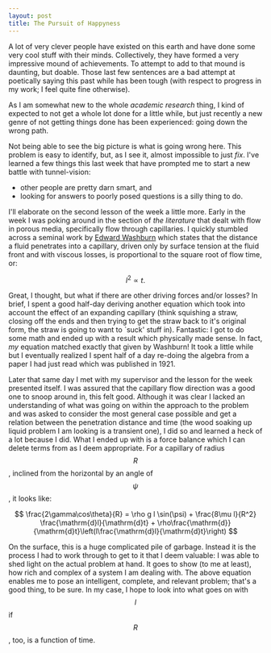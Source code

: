 ```yaml
---
layout: post
title: The Pursuit of Happyness
---
```


A lot of very clever people have existed on this earth and have done some very cool stuff with their minds. Collectively, they have formed a very impressive mound of achievements. To attempt to add to that mound is daunting, but doable. Those last few sentences are a bad attempt at poetically saying this past while has been tough (with respect to progress in my work; I feel quite fine otherwise).

As I am somewhat new to the whole *academic research* thing, I kind of expected to not get a whole lot done for a little while, but just recently a new genre of not getting things done has been experienced: going down the wrong path.

Not being able to see the big picture is what is going wrong here. This problem is easy to identify, but, as I see it, almost impossible to just *fix*. I've learned a few things this last week that have prompted me to start a new battle with tunnel-vision:

- other people are pretty darn smart, and
- looking for answers to poorly posed questions is a silly thing to do.

I'll elaborate on the second lesson of the week a little more. Early in the week I was poking around in the section of *the literature* that dealt with flow in porous media, specifically flow through capillaries. I quickly stumbled across a seminal work by [Edward Washburn](http://en.wikipedia.org/wiki/Washburn's_equation) which states that the distance a fluid penetrates into a capillary, driven only by surface tension at the fluid front and with viscous losses, is proportional to the square root of flow time, or:

$$
l^2 \propto t.
$$

Great, I thought, but what if there are other driving forces and/or losses? In brief, I spent a good half-day deriving another equation which took into account the effect of an expanding capillary (think squishing a straw, closing off the ends and then trying to get the straw back to it's original form, the straw is going to want to `suck' stuff in). Fantastic: I got to do some math and ended up with a result which physically made sense. In fact, *my* equation matched exactly that given by Washburn! It took a little while but I eventually realized I spent half of a day re-doing the algebra from a paper I had just read which was published in 1921\.

Later that same day I met with my supervisor and the lesson for the week presented itself. I was assured that the capillary flow direction was a good one to snoop around in, this felt good. Although it was clear I lacked an understanding of what was going on within the approach to the problem and was asked to consider the most general case possible and get a relation between the penetration distance and time (the wood soaking up liquid problem I am looking is a transient one), I did so and learned a heck of a lot because I did. What I ended up with is a force balance which I can delete terms from as I deem appropriate. For a capillary of radius $$R$$, inclined from the horizontal by an angle of $$\psi$$, it looks like:

$$
\frac{2\gamma\cos\theta}{R} = \rho g l \sin(\psi) +
                              \frac{8\mu l}{R^2} \frac{\mathrm{d}l}{\mathrm{d}t} +
                              \rho\frac{\mathrm{d}}{\mathrm{d}t}\left(l\frac{\mathrm{d}l}{\mathrm{d}t}\right)
$$

On the surface, this is a huge complicated pile of garbage. Instead it is the process I had to work through to get to it that I deem valuable: I was able to shed light on the actual problem at hand. It goes to show (to me at least), how rich and complex of a system I am dealing with. The above equation enables me to pose an intelligent, complete, and relevant problem; that's a good thing, to be sure. In my case, I hope to look into what goes on with $$l$$ if $$R$$, too, is a function of time.